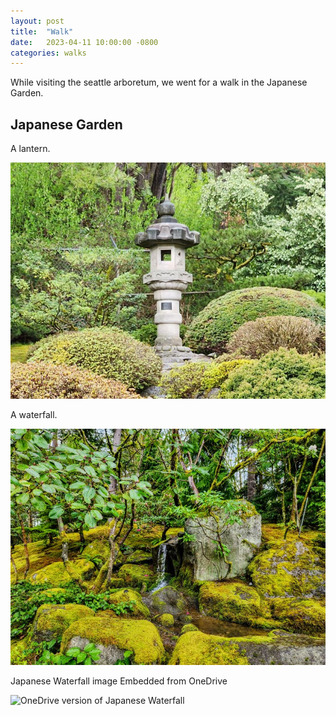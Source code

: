 ```yaml
---
layout: post
title:  "Walk"
date:   2023-04-11 10:00:00 -0800
categories: walks
---
```


While visiting the seattle arboretum, we went for a walk in the Japanese Garden.

## Japanese Garden

A lantern.

![Japanese Lantern](/assets/images/japan-lantern.jpg)

A waterfall.

![Japanese Waterfall](/assets/images/japan-waterfall-small.jpg)

Japanese Waterfall image Embedded from OneDrive

![OneDrive version of Japanese Waterfall](https://blz04pap001files.storage.live.com/y4mvLi0_5xsGHd7QRpsSdUOSWsLqZIXhGUqbbLn8qAWGMsjAgvzk1Ppvpetdm-6CLcOmoX-pJCQLAwprjNdTkd_DU2lKyAyIJKO5fkUjlWv2vqlzw2nClmiMSZx2rgchO7ogdl0mEkj-0rZlheRw42rsUFY2OqiRXd9fLccAk7O4NNPodpdhBfLcKX37knxbwlt?width=800&height=600&cropmode=none)